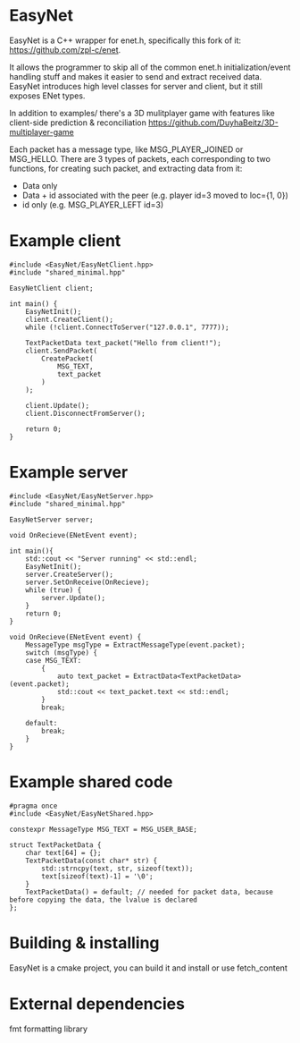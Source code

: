 # EasyNet
EasyNet is a C++ wrapper for enet.h, specifically this fork of it: https://github.com/zpl-c/enet.

It allows the programmer to skip all of the common enet.h initialization/event handling stuff and makes it easier to send and extract received data.
EasyNet introduces high level classes for server and client, but it still exposes ENet types.

In addition to examples/ there's a 3D mulitplayer game with features like client-side prediction & reconciliation
https://github.com/DuyhaBeitz/3D-multiplayer-game

Each packet has a message type, like MSG_PLAYER_JOINED or MSG_HELLO.
There are 3 types of packets, each corresponding to two functions, for creating such packet, and extracting data from it:
- Data only
- Data + id associated with the peer (e.g. player id=3 moved to loc={1, 0})
- id only (e.g. MSG_PLAYER_LEFT id=3)

# Example client
```
#include <EasyNet/EasyNetClient.hpp>
#include "shared_minimal.hpp"

EasyNetClient client;

int main() {
    EasyNetInit();
    client.CreateClient();
    while (!client.ConnectToServer("127.0.0.1", 7777));

    TextPacketData text_packet("Hello from client!");
    client.SendPacket(
        CreatePacket(
            MSG_TEXT,
            text_packet
        )
    );

    client.Update();
    client.DisconnectFromServer();

    return 0;
}
```


# Example server
```
#include <EasyNet/EasyNetServer.hpp>
#include "shared_minimal.hpp"

EasyNetServer server;

void OnRecieve(ENetEvent event);

int main(){
    std::cout << "Server running" << std::endl;
    EasyNetInit();
    server.CreateServer();
    server.SetOnReceive(OnRecieve);
    while (true) {
        server.Update();
    }
    return 0;
}

void OnRecieve(ENetEvent event) {
    MessageType msgType = ExtractMessageType(event.packet);
    switch (msgType) {
    case MSG_TEXT:
        {
            auto text_packet = ExtractData<TextPacketData>(event.packet);
            std::cout << text_packet.text << std::endl;
        }
        break;
    
    default:
        break;
    }
}
```
# Example shared code
```
#pragma once
#include <EasyNet/EasyNetShared.hpp>

constexpr MessageType MSG_TEXT = MSG_USER_BASE;

struct TextPacketData {
    char text[64] = {};
    TextPacketData(const char* str) { 
        std::strncpy(text, str, sizeof(text));
        text[sizeof(text)-1] = '\0';
    }
    TextPacketData() = default; // needed for packet data, because before copying the data, the lvalue is declared
};
```
# Building & installing
EasyNet is a cmake project, you can build it and install or use fetch_content

# External dependencies
fmt formatting library